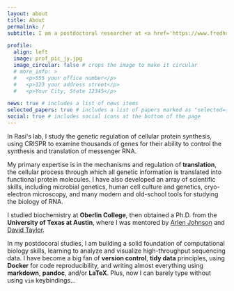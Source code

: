 ```yaml
---
layout: about
title: About
permalink: /
subtitle: I am a postdoctoral researcher at <a href='https://www.fredhutch.org'>Fred Hutch</a> in <a href='http://www.rasilab.org'>Rasi Subramaniam's lab</a>.

profile:
  align: left
  image: prof_pic_jy.jpg
  image_circular: false # crops the image to make it circular
  # more_info: >
  #   <p>555 your office number</p>
  #   <p>123 your address street</p>
  #   <p>Your City, State 12345</p>

news: true # includes a list of news items
selected_papers: true # includes a list of papers marked as "selected={true}"
social: true # includes social icons at the bottom of the page
---
```


In Rasi's lab, I study the genetic regulation of cellular protein synthesis,
using CRISPR to examine thousands of genes for their ability to control the synthesis and translation of messenger RNA.

My primary expertise is in the mechanisms and regulation of **translation**, the cellular process through which
all genetic information is translated into functional protein molecules.
I have also developed an array of scientific skills, including microbial genetics,
human cell culture and genetics, cryo-electron microscopy, and many modern and old-school tools for studying the biology of RNA.

I studied biochemistry at **Oberlin College**,
then obtained a Ph.D. from the **University of Texas at Austin**,
where I was mentored by [Arlen Johnson](https://arlen002.wixsite.com/johnsonlab) and [David Taylor](https://davidtaylorlab.com/).

In my postdocoral studies, I am building a solid foundation of computational biology skills, learning to analyze and visualize high-throughput sequencing data.
I have become a big fan of **version control**, **tidy data** principles, using **Docker** for code reproducibility, and writing almost everything using **markdown**, **pandoc**, and/or **LaTeX**.
Plus, now I can barely type without using `vim` keybindings...

<!-- Put your address / P.O. box / other info right below your picture. You can also disable any of these elements by editing `profile` property of the YAML header of your `_pages/about.md`. Edit `_bibliography/papers.bib` and Jekyll will render your [publications page](/al-folio/publications/) automatically.

Link to your social media connections, too. This theme is set up to use [Font Awesome icons](https://fontawesome.com/) and [Academicons](https://jpswalsh.github.io/academicons/), like the ones below. Add your Facebook, Twitter, LinkedIn, Google Scholar, or just disable all of them. -->
